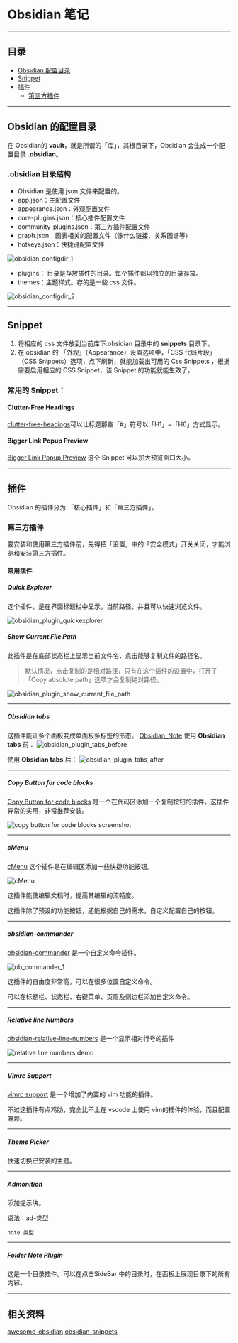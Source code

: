 
# Obsidian 笔记

---

## 目录
* [Obsidian 配置目录](#obn_config_dir)
* [Snippet](#obn_snippet)
*  [插件](#obn_plugin)
	* [第三方插件](#obn_plugin_commp)


---

##  <span id="obn_config_dir">Obsidian 的配置目录</span>

在 Obsidian的 **vault**，就是所谓的「库」，其根目录下，Obsidian 会生成一个配置目录 **.obsidian**。

### .obsidian 目录结构

* Obsidian 是使用 json 文件来配置的。
* app.json：主配置文件
* appearance.json：外观配置文件
* core-plugins.json：核心插件配置文件
* community-plugins.json：第三方插件配置文件
* graph.json：图表相关的配置文件（像什么链接、关系图谱等）
* hotkeys.json：快捷键配置文件

![obsidian_configdir_1](./Obsidian_Note.assets/obsidian_configdir_1.png)

* plugins： 目录是存放插件的目录。每个插件都以独立的目录存放。
* themes：主题样式。存的是一些 css 文件。

![obsidian_configdir_2](./Obsidian_Note.assets/obsidian_configdir_2.png)

---

## <span id="obn_snippet">Snippet</span>


1. 将相应的 css 文件放到当前库下.obsidian 目录中的 **snippets** 目录下。
2. 在 obsidian 的 「外观」（Appearance）设置选项中，「CSS 代码片段」（CSS Snippets）选项，点下刷新，就能加载出可用的 Css
 Snippets ，根据需要启用相应的 CSS Snippet，该 Snippet 的功能就能生效了。


### 常用的 Snippet：

#### Clutter-Free Headings

[clutter-free-headings](https://github.com/deathau/obsidian-snippets#clutter-free-headings)可以让标题那些「#」符号以「H1」~「H6」方式显示。


#### Bigger Link Popup Preview

[Bigger Link Popup Preview](https://github.com/kmaasrud/awesome-obsidian/blob/master/code/css-snippets/bigger-link-popup-preview.css) 这个 Snippet 可以加大预览窗口大小。


---
## <span id="obn_plugin">插件</span>

Obsidian 的插件分为 「核心插件」和「第三方插件」。


### <span id="obn_plugin_commp">第三方插件</span>

要安装和使用第三方插件前，先得把「设置」中的「安全模式」开关关闭，才能浏览和安装第三方插件。


#### 常用插件

##### Quick Explorer
这个插件，是在界面标题栏中显示，当前路径，并且可以快速浏览文件。

![obsidian_plugin_quickexplorer](./Obsidian_Note.assets/obsidian_plugin_quickexplorer.png)




##### Show Current File Path
此插件是在底部状态栏上显示当前文件名，点击能够复制文件的路径名。
> 默认情况，点击复制的是相对路径，只有在这个插件的设置中，打开了「Copy absolute path」选项才会复制绝对路径。

![obsidian_plugin_show_current_file_path](./Obsidian_Note.assets/obsidian_plugin_show_current_file_path.png)


---


##### Obsidian tabs
这插件能让多个面板变成单面板多标签的形态。
[Obsidian_Note](Obsidian_Note.md)
使用 **Obsidian tabs** 前：
![obsidian_plugin_tabs_before](./Obsidian_Note.assets/obsidian_plugin_tabs_before.png)

使用 **Obsidian tabs** 后：
![obsidian_plugin_tabs_after](./Obsidian_Note.assets/obsidian_plugin_tabs_after.png)


---

##### <span id="ob_plugins_cp_btn_codeblocks">Copy Button for code blocks</span>

[Copy Button for code blocks](https://github.com/jdbrice/obsidian-code-block-copy) 是一个在代码区添加一个复制按钮的插件。这插件异常的实用，非常推荐安装。

![copy button for code blocks screenshot](https://github.com/jdbrice/obsidian-code-block-copy/raw/main/screenshot.png)


---

##### <span id="ob_plugins_cmenu">cMenu</span>


[cMenu](https://github.com/chetachiezikeuzor/cMenu-Plugin) 这个插件是在编辑区添加一些快捷功能按钮。

![cMenu](https://raw.githubusercontent.com/chetachiezikeuzor/cMenu-Plugin/master/assets/cMenu.gif)


这插件能使编辑文档时，提高其编辑的流畅度。

这插件除了预设的功能按钮，还能根据自己的需求，自定义配置自己的按钮。




---

##### <span id="ob_plugins_obsidian-commander">obsidian-commander</span>

[obsidian-commander](https://github.com/phibr0/obsidian-commander) 是一个自定义命令插件。

![ob_commander_1](https://user-images.githubusercontent.com/46250921/177593938-2c3aae81-1bf6-45df-b06a-e51a8b4e4a0e.svg)


这插件的自由度非常高，可以在很多位置自定义命令。


可以在标题栏、状态栏、右键菜单、页眉及侧边栏添加自定义命令。




---

##### <span id="ob_plugins_relativelinenumbers">Relative line Numbers</span>

[obsidian-relative-line-numbers](https://github.com/nadavspi/obsidian-relative-line-numbers) 是一个显示相对行号的插件

![relative line numbers demo](https://github.com/nadavspi/obsidian-relative-line-numbers/raw/main/demo.gif)


---

##### <span id="ob_plugins_vimrcsupport">Vimrc Support</span>


[vimrc support](https://github.com/esm7/obsidian-vimrc-support) 是一个增加了内置的 vim 功能的插件。


不过这插件有点鸡肋，完全比不上在 vscode 上使用 vim的插件的体验，而且配置麻烦。




---


##### Theme Picker

快速切换已安装的主题。


---

##### Admonition

添加提示块。

语法：ad-类型

```ad-note
note 类型
```

---

##### Folder Note Plugin

这是一个目录插件。可以在点击SideBar 中的目录时，在面板上展现目录下的所有内容。




---

##  相关资料
[awesome-obsidian](https://github.com/kmaasrud/awesome-obsidian)
[obsidian-snippets](https://github.com/deathau/obsidian-snippets)


